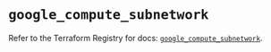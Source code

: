 # `google_compute_subnetwork`

Refer to the Terraform Registry for docs: [`google_compute_subnetwork`](https://registry.terraform.io/providers/hashicorp/google/5.20.0/docs/resources/compute_subnetwork).
